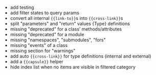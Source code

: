 
- add testing
- add filter states to query params
- convert all internal `{{link-to}}`s into `{{cross-link}}`s
- split "parameters" and "return" values {Type} definitions
- missing "deprecated" for a class’ methods/attributes
- missing "deprecated" for a module
- missing "namespaces", "submodules", "fors"
- missing "events" of a class
- missing section for "warnings"
- add auto `{{cross-link}}` for type definitions (internal and external)
- add a `{{capsule}}` helper
- hide index list when no items are visible in filtered category